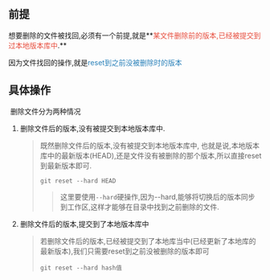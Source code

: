 ## 前提

​	想要删除的文件被找回,必须有一个前提,就是**<font color="#e74c3c">某文件删除前的版本,已经被提交到过本地版本库中</font>.**

​	因为文件找回的操作,就是<font color="#2980b9">reset到之前没被删除时的版本</font>



## 具体操作

​	删除文件分为两种情况

1. 删除文件后的版本,没有被提交到本地版本库中.

   >既然删除文件后的版本,没有被提交到本地版本库中, 也就是说,本地版本库中的最新版本(HEAD),还是文件没有被删除的那个版本,所以直接reset到最新版本即可.
   >
   >`git reset --hard HEAD`
   >
   >>这里要使用`--hard`硬操作,因为--hard,能够将切换后的版本同步到工作区,这样才能够在目录中找到之前删除的文件.

2. 删除文件后的版本,提交到了本地版本库中

   >若删除文件后的版本,已经被提交到了本地库当中(已经更新了本地库的最新版本),我们只需要reset到之前没被删除的版本即可
   >
   >`git reset --hard hash值`

